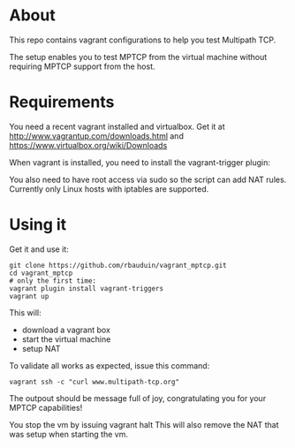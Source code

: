 About
=====
This repo contains vagrant configurations to help you test Multipath TCP.

The setup enables you to test MPTCP from the virtual machine without requiring MPTCP 
support from the host.

Requirements
============
You need a recent vagrant installed and virtualbox. Get it at http://www.vagrantup.com/downloads.html
and https://www.virtualbox.org/wiki/Downloads

When vagrant is installed, you need to install the vagrant-trigger plugin:

You also need to have root access via sudo so the script can add NAT rules.
Currently only Linux hosts with iptables are supported.

Using it
========

Get it and use it:

    git clone https://github.com/rbauduin/vagrant_mptcp.git
    cd vagrant_mptcp
    # only the first time:
    vagrant plugin install vagrant-triggers
    vagrant up

This will:

  * download a vagrant box
  * start the virtual machine
  * setup NAT

To validate all works as expected, issue this command:

    vagrant ssh -c "curl www.multipath-tcp.org"

The outpout should be message full of joy, congratulating you for your MPTCP capabilities!

You stop the vm by issuing
  vagrant halt
This will also remove the NAT that was setup when starting the vm.
  
